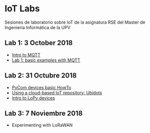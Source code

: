 # IoT Labs

Sesiones de laboratorio sobre IoT de la asignatura RSE del Master de Ingeniería Informática de la UPV

## Lab 1: 3 October 2018
- [Intro to MQTT](https://poliformat.upv.es/x/hC2Wt1)
- [Lab 1: basic examples with MQTT](https://hackmd.io/s/B1L0aA0PQ)

## Lab 2: 31 Octubre 2018
- [PyCom devices basic HowTo](https://hackmd.io/s/HJhUcamxQ)
- [Using a cloud-based IoT repository: Ubidots](https://hackmd.io/s/H1PGA0APQ)
- [Intro to LoPy devices](https://github.com/pmanzoni/pythonMQTT_062018/blob/master/micropython.pdf)

## Lab 3: 7 Noviembre 2018

* Experimenting with LoRaWAN